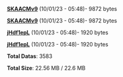 [**SKAACMv9**](/data/SKAACMv9.txt) (10/01/23 - 05:48)- 9872 bytes

[**SKAACMv9**](/data/SKAACMv9.txt) (10/01/23 - 05:48)- 9872 bytes

[**jHdf1epL**](/data/jHdf1epL.txt) (10/01/23 - 05:48)- 1920 bytes

[**jHdf1epL**](/data/jHdf1epL.txt) (10/01/23 - 05:48)- 1920 bytes

**Total Datas**: 3583

**Total Size**: 22.56 MB / 22.6 MB